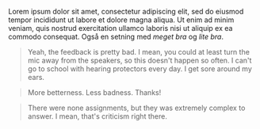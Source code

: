 Lorem ipsum dolor sit amet, consectetur adipiscing elit, sed do eiusmod tempor incididunt ut labore et dolore magna aliqua. Ut enim ad minim veniam, quis nostrud exercitation ullamco laboris nisi ut aliquip ex ea commodo consequat. Også en setning med *meget bra* og *lite bra*.

> Yeah, the feedback is pretty bad. I mean, you could at least turn the mic away from the speakers, so this doesn't happen so often. I can't go to school with hearing protectors every day. I get sore around my ears.

> More betterness. Less badness. Thanks!

> There were none assignments, but they was extremely complex to answer. I mean, that's criticism right there.
